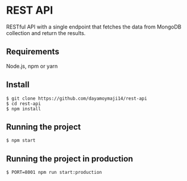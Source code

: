 # REST API

RESTful API with a single endpoint that fetches the data from MongoDB collection and return the results.

## Requirements
Node.js, npm or yarn

## Install
    $ git clone https://github.com/dayamoymaji14/rest-api
    $ cd rest-api
    $ npm install

## Running the project
    $ npm start

## Running the project in production
    $ PORT=8001 npm run start:production